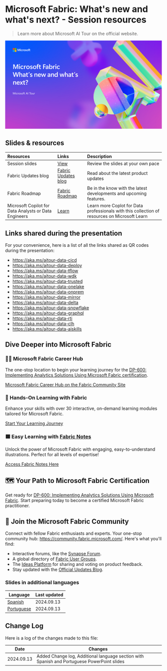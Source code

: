 # Microsoft Fabric: What's new and what's next? - Session resources

> Learn more about Microsoft AI Tour on the official website.

![Session cover image with a bright "AI" text in 3D over a blue and purple abstract background.](img/session-cover.png)

## Slides & resources

| Resources          | Links                             | Description        |
|:-------------------|:----------------------------------|:-------------------|
| Session slides     | [View    ](https://aka.ms/AArtolg) | Review the slides at your own pace |
| Fabric Updates blog     | [Fabric Updates blog](https://blog.fabric.microsoft.com/) | Read about the latest product updates |
| Fabric Roadmap    | [Fabric Roadmap](https://aka.ms/FabricRoadmap) | Be in the know with the latest developments and upcoming features. |
| Microsoft Copilot for Data Analysts or Data Engineers  | [Learn](https://aka.ms/aitour-data-clh) | Learn more Coplot for Data professionals with this collection of resources on Microsoft Learn |

## Links shared during the presentation

For your convenience, here is a list of all the links shared as QR codes during the presentation: 

- https://aka.ms/aitour-data-cicd
- https://aka.ms/aitour-data-deploy
- https://aka.ms/aitour-data-tflow
- https://aka.ms/aitour-data-wdk
- https://aka.ms/aitour-data-trusted
- https://aka.ms/aitour-data-onelake
- https://aka.ms/aitour-data-onprem
- https://aka.ms/aitour-data-mirror
- https://aka.ms/aitour-data-delta
- https://aka.ms/aitour-data-snowflake
- https://aka.ms/aitour-data-graphql
- https://aka.ms/aitour-data-rti
- https://aka.ms/aitour-data-clh
- https://aka.ms/aitour-data-aiskills


## Dive Deeper into Microsoft Fabric

### 👩‍💻 Microsoft Fabric Career Hub

The one-stop location to begin your learning journey for the [DP-600: Implementing Analytics Solutions Using Microsoft Fabric certification](https://learn.microsoft.com/en-us/credentials/certifications/exams/dp-600/).

[Microsoft Fabric Career Hub on the Fabric Community Site](https://aka.ms/FabricCareerHub?ocid=fabric24_careerhub_blog_cxa)

### 📖 Hands-On Learning with Fabric

Enhance your skills with over 30 interactive, on-demand learning modules tailored for Microsoft Fabric.

[Start Your Learning Journey](https://learn.microsoft.com/training/browse/?products=fabric)

### 🟩 Easy Learning with [Fabric Notes](https://aka.ms/fabricnotes)

Unlock the power of Microsoft Fabric with engaging, easy-to-understand illustrations. Perfect for all levels of expertise!

[Access Fabric Notes Here](https://aka.ms/fabricnotes)

## 🗺️ Your Path to Microsoft Fabric Certification

Get ready for [DP-600: Implementing Analytics Solutions Using Microsoft Fabric](https://learn.microsoft.com/credentials/certifications/exams/dp-600/). Start preparing today to become a certified Microsoft Fabric practitioner.

## 💬 Join the Microsoft Fabric Community

Connect with fellow Fabric enthusiasts and experts. Your one-stop community hub: https://community.fabric.microsoft.com/. Here's what you'll find:

- Interactive forums, like the [Synapse Forum](https://community.fabric.microsoft.com/t5/Synapse-forums/ct-p/AC-Community).
- A global directory of [Fabric User Groups](https://community.fabric.microsoft.com/t5/Fabric-User-Groups/ct-p/fbc_usergroups).
- The [Ideas Platform](https://ideas.fabric.microsoft.com/) for sharing and voting on product feedback.
- Stay updated with the [Official Updates Blog](https://blog.fabric.microsoft.com/blog/).

### Slides in additional languages
| Language | Last updated | 
|------------------- | ---- |
| [Spanish](https://aka.ms/AAs7u2a) | 2024.09.13 | 
| [Portuguese](https://aka.ms/AAs7u2c) | 2024.09.13| 

## Change Log
Here is a log of the changes made to this file:

| Date       | Changes |
|------------|---------|
| 2024.09.13 | Added Change log, Additional language section with Spanish and Portuguese PowerPoint slides |
